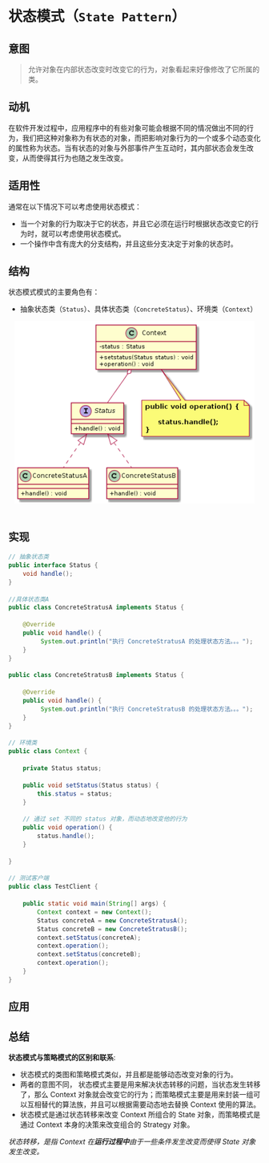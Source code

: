 状态模式（`State Pattern`）
====================
## 意图
> 允许对象在内部状态改变时改变它的行为，对象看起来好像修改了它所属的类。

## 动机
在软件开发过程中，应用程序中的有些对象可能会根据不同的情况做出不同的行为，我们把这种对象称为有状态的对象，而把影响对象行为的一个或多个动态变化的属性称为状态。当有状态的对象与外部事件产生互动时，其内部状态会发生改变，从而使得其行为也随之发生改变。

## 适用性
通常在以下情况下可以考虑使用状态模式：
- 当一个对象的行为取决于它的状态，并且它必须在运行时根据状态改变它的行为时，就可以考虑使用状态模式。
- 一个操作中含有庞大的分支结构，并且这些分支决定于对象的状态时。

## 结构
状态模式模式的主要角色有：
- 抽象状态类（``Status``）、具体状态类（``ConcreteStatus``）、环境类（``Context``）

<div align="center"> <img src="images/33.state.png" width="480px"> </div><br>

## 实现
```java
// 抽象状态类
public interface Status {
	void handle();
}

//具体状态类A
public class ConcreteStratusA implements Status {

	@Override
	public void handle() {
		 System.out.println("执行 ConcreteStratusA 的处理状态方法。。。");
	}
}

public class ConcreteStratusB implements Status {

	@Override
	public void handle() {
		 System.out.println("执行 ConcreteStratusB 的处理状态方法。。。");
	}
}

// 环境类
public class Context {

	private Status status;

	public void setStatus(Status status) {
		this.status = status;
	}

	// 通过 set 不同的 status 对象，而动态地改变他的行为
	public void operation() {
		status.handle();
	}

}

// 测试客户端
public class TestClient {

	public static void main(String[] args) {
		Context context = new Context();
		Status concreteA = new ConcreteStratusA();
		Status concreteB = new ConcreteStratusB();
		context.setStatus(concreteA);
		context.operation();
		context.setStatus(concreteB);
		context.operation();
	}
}

```
## 应用


## 总结

**状态模式与策略模式的区别和联系**:  
- 状态模式的类图和策略模式类似，并且都是能够动态改变对象的行为。
- 两者的意图不同， 状态模式主要是用来解决状态转移的问题，当状态发生转移了，那么 Context 对象就会改变它的行为；而策略模式主要是用来封装一组可以互相替代的算法族，并且可以根据需要动态地去替换 Context 使用的算法。
- 状态模式是通过状态转移来改变 Context 所组合的 State 对象，而策略模式是通过 Context 本身的决策来改变组合的 Strategy 对象。 

_状态转移，是指 Context 在**运行过程中**由于一些条件发生改变而使得 State 对象发生改变。_


